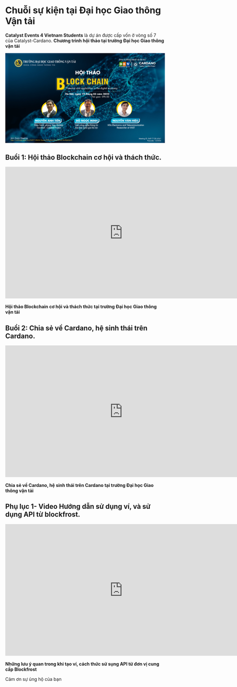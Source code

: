 Chuỗi sự kiện tại Đại học Giao thông Vận tải
==========

**Catalyst Events 4 Vietnam Students** là dự án được cấp vốn ở vòng số 7 của Catalyst-Cardano.
**Chương trình hội thảo tại trường Đại học Giao thông vận tải**

![](img/GTVT-blockchain.png)

## Buổi 1: Hội thảo Blockchain cơ hội và thách thức.


  <iframe width="740" height="415" src="https://www.youtube.com/embed/qHsagsnVDG8" title="Bring smart contract to Vietnam - Func6 - Catalyst" frameborder="0" allow="accelerometer; autoplay; clipboard-write; encrypted-media; gyroscope; picture-in-picture" allowfullscreen></iframe>


**Hội thảo Blockchain cơ hội và thách thức tại trường Đại học Giao thông vận tải**

## Buổi 2: Chia sẻ về Cardano, hệ sinh thái trên Cardano.


  <iframe width="740" height="415" src="https://www.youtube.com/embed/0L-g_oiTprs" title="Bring smart contract to Vietnam - Func6 - Catalyst" frameborder="0" allow="accelerometer; autoplay; clipboard-write; encrypted-media; gyroscope; picture-in-picture" allowfullscreen></iframe>
  
  
**Chia sẻ về Cardano, hệ sinh thái trên Cardano tại trường Đại học Giao thông vận tải**

## Phụ lục 1- Video Hướng dẫn sử dụng ví, và sử dụng API từ blockfrost.


  <iframe width="740" height="415" src="https://www.youtube.com/embed/No8ybpPnmIg" title="Bring smart contract to Vietnam - Func6 - Catalyst" frameborder="0" allow="accelerometer; autoplay; clipboard-write; encrypted-media; gyroscope; picture-in-picture" allowfullscreen></iframe>
  
**Những lưu ý quan trong khi tạo ví, cách thức sử sụng API từ đơn vị cung cấp Blockfrost**

Cảm ơn sự ủng hộ của bạn


